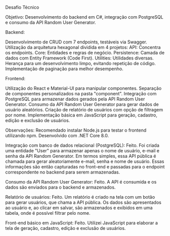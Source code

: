 Desafio Técnico

Objetivo: Desenvolvimento do backend em C#, integração com PostgreSQL e consumo da API Random User Generator.

Backend:

Desenvolvimento de CRUD com 7 endpoints, testáveis via Swagger.
Utilização da arquitetura hexagonal dividida em 4 projetos:
API: Concentra os endpoints.
Core: Entidades e regras de negócio.
Persistence: Camada de dados com Entity Framework (Code First).
Utilities: Utilidades diversas.
Herança para um desenvolvimento limpo, evitando repetição de código.
Implementação de paginação para melhor desempenho.

Frontend:

Utilização do React e Material-UI para manipular componentes.
Separação de componentes personalizados na pasta "component".
Integração com PostgreSQL para armazenar dados gerados pela API Random User Generator.
Consumo da API Random User Generator para gerar dados de usuário aleatórios.
Criação de relatório de usuários com opção de filtragem por nome.
Implementação básica em JavaScript para geração, cadastro, edição e exclusão de usuários.

Observações:
Recomendado instalar Node.js para testar o frontend utilizando npm.
Desenvolvido com .NET Core 8.0.

Integração com banco de dados relacional (PostgreSQL): Feito. Foi criada uma entidade "User" para armazenar apenas o nome de usuário, e-mail e senha da API Random Generator. 
Em termos simples, essa API pública é chamada para gerar aleatoriamente e-mail, senha e nome de usuário.
Essas informações são então capturadas no front-end e passadas para o endpoint correspondente no backend para serem armazenadas.

Consumo da API Random User Generator: Feito. A API é consumida e os dados são enviados para o backend e armazenados.

Relatório de usuários: Feito. Um relatório é criado na tela com um botão para gerar usuários, que chama a API pública.
Os dados são apresentados ao usuário e, ao clicar em salvar, são armazenados e exibidos em uma tabela, onde é possível filtrar pelo nome.

Front-end básico em JavaScript: Feito. Utilizei JavaScript para elaborar a tela de geração, cadastro, edição e exclusão de usuários.

